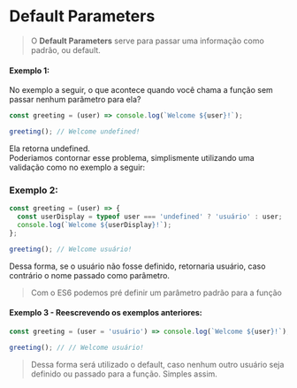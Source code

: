 # Default Parameters

> O **Default Parameters** serve para passar uma informação como padrão, ou default.

#### Exemplo 1:
No exemplo a seguir, o que acontece quando você chama a função sem passar nenhum parâmetro para ela?
```javascript
const greeting = (user) => console.log(`Welcome ${user}!`);

greeting(); // Welcome undefined!
```
Ela retorna undefined.<br>
Poderiamos contornar esse problema, simplismente utilizando uma validação como no exemplo a seguir:

### Exemplo 2:
```javascript
const greeting = (user) => {
  const userDisplay = typeof user === 'undefined' ? 'usuário' : user;
  console.log(`Welcome ${userDisplay}!`);
};

greeting(); // Welcome usuário!
```
Dessa forma, se o usuário não fosse definido, retornaria usuário, caso contrário o nome passado como parâmetro.

> Com o ES6 podemos pré definir um parâmetro padrão para a função
#### Exemplo 3 - Reescrevendo os exemplos anteriores:
```javascript
const greeting = (user = 'usuário') => console.log(`Welcome ${user}!`);

greeting(); // // Welcome usuário!
```
> Dessa forma será utilizado o default, caso nenhum outro usuário seja definido ou passado para a função. Simples assim.


